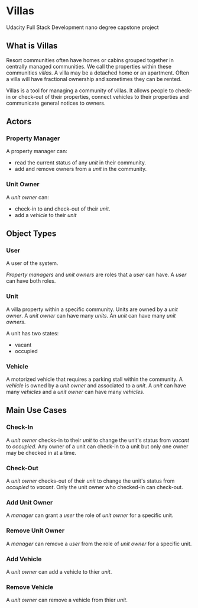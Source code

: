 # Villas
Udacity Full Stack Development nano degree capstone project

## What is Villas
Resort communities often have homes or cabins grouped together in centrally managed communities. We call the properties within these communities _villas_. A villa may be a detached home or an apartment. Often a villa will have fractional ownership and sometimes they can be rented.

Villas is a tool for managing a community of villas. It allows people to check-in or check-out of their properties, connect vehicles to their properties and communicate general notices to owners.

## Actors
### Property Manager
A property manager can:
* read the current status of any _unit_ in their community. 
* add and remove owners from a _unit_ in the community.

### Unit Owner
A _unit owner_ can:
* check-in to and check-out of their _unit_.
* add a _vehicle_ to their _unit_

## Object Types
### User
A user of the system. 

_Property managers_ and _unit owners_ are roles that a _user_ can have. A _user_ can have both roles.

### Unit
A villa property within a specific community. Units are owned by a _unit owner_. A _unit owner_ can have many _units_. An _unit_ can have many _unit owners_.

A unit has two states:
* vacant
* occupied

### Vehicle
A motorized vehicle that requires a parking stall within the community. A _vehicle_ is owned by a _unit owner_ and associated to a _unit_. A _unit_ can have many _vehicles_ and a _unit owner_ can have many _vehicles_.

## Main Use Cases
### Check-In
A _unit owner_ checks-in to their _unit_ to change the unit's status from _vacant_ to _occupied_. Any owner of a unit can check-in to a unit but only one owner may be checked in at a time.

### Check-Out
A _unit owner_ checks-out of their _unit_ to change the unit's status from _occupied_ to _vacant_. Only the unit owner who checked-in can check-out. 

### Add Unit Owner
A _manager_ can grant a _user_ the role of _unit owner_ for a specific unit.

### Remove Unit Owner
A _manager_ can remove a _user_ from the role of _unit owner_ for a specific unit.

### Add Vehicle
A _unit owner_ can add a vehicle to thier _unit_.

### Remove Vehicle
A _unit owner_ can remove a vehicle from thier _unit_.
